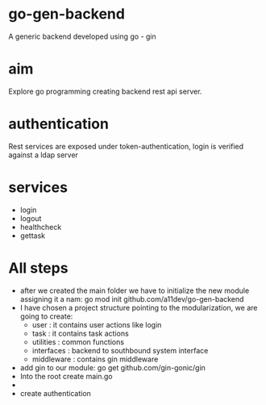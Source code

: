 # go-gen-backend
A generic backend developed using go - gin

# aim
Explore go programming creating backend rest api server.

# authentication
Rest services are exposed under token-authentication,
login is verified against a ldap server

# services 
- login
- logout
- healthcheck
- gettask



# All steps
- after we created the main folder we have to initialize the new module assigning it a nam:
    go mod init github.com/a11dev/go-gen-backend
- I have chosen a project structure pointing to the modularization, we are going to create:
  - user : it contains user actions like login
  - task : it contains task actions
  - utilities : common functions
  - interfaces : backend to southbound system interface
  - middleware : contains gin middleware
- add gin to our module: go get github.com/gin-gonic/gin
- Into the root create main.go
- 
- create authentication 
